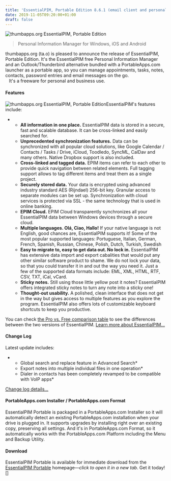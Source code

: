 ```yaml
---
title: 'EssentialPIM, Portable Edition 8.6.1 (email client and personal information manager suite) Released!'
date: 2019-11-05T09:20:00+01:00
draft: false
---
```


![thumbapps.org EssentialPIM, Portable Edition](https://lh3.googleusercontent.com/Yozn3ZcS2aGw1jHd1sULdGmWeHDFW40_z_5gWIkCxOenEqEv1O7nEK7INIODQ4M8dtaWbuy_WxLtlVotVw=s128 "thumbapps.org EssentialPIM, Portable Edition")  

> Personal Information Manager for Windows, iOS and Android

thumbapps.org (ta.o) is pleased to announce the release of EssentialPIM, Portable Edition. It's the EssentialPIM free Personal Information Manager and an Outlook/Thunderbird alternative bundled with a PortableApps.com launcher as a portable app, so you can manage appointments, tasks, notes, contacts, password entries and email messages on the go.  
   It's a freeware for personal and business use.  
  

#### Features

![thumbapps.org EssentialPIM, Portable Edition](https://lh3.googleusercontent.com/K1B2uKSb60ZJLDpP-3wuiyC9njCKGFHdRwWj2UHKbhFajF7KAGtguTlwfm8NlbDSLtcTl4z7o41mJfUi1w=s256 "thumbapps.org EssentialPIM, Portable Edition")EssentialPIM's features include:  

*   *   **All information in one place.** EssentialPIM data is stored in a secure, fast and scalable database. It can be cross-linked and easily searched for.
    *   **Unprecedented synchronization features.** Data can be synchronized with all popular cloud solutions, like Google Calendar / Contacts / Tasks / Drive, iCloud, Toodledo, SyncML, CalDav and many others. Native Dropbox support is also included.
    *   **Cross-linked and tagged data.** EPIM items can refer to each other to provide quick navigation between related elements. Full tagging support allows to tag different items and treat them as a single project.
    *   **Securely stored data.** Your data is encrypted using advanced industry standard AES (Rijndael) 256-bit key. Granular access to separate modules can be set up. Synchronization with cloud services is protected via SSL - the same technology that is used in online banking.
    *   **EPIM Cloud.** EPIM Cloud transparently synchronizes all your EssentialPIM data between Windows devices through a secure cloud.
    *   **Multiple languages. Olá, Ciao, Hallo!** If your native language is not English, good chances are, EssentialPIM supports it! Some of the most popular supported languages: Portuguese, Italian, German, French, Spanish, Russian, Chinese, Polish, Dutch, Turkish, Swedish
    *   **Easy to migrate to, easy to get data out. No lock in.** EssentialPIM has extensive data import and export cabalities that would put any other similar software product to shame. We do not lock your data, so that you could transfer it in and out the way you need it. Just a few of the supported data formats include: EML, XML, HTML, RTF, CSV, TXT, iCal, vCard.
    *   **Sticky notes.** Still using those little yellow post it notes? EssentialPIM offers integrated sticky notes to turn any note into a sticky one!
    *   **Thought-out usability.** A polished, clean interface that does not get in the way but gives access to multiple features as you explore the program. EssentialPIM also offers lots of customizable keyboard shortcuts to keep you productive.

You can check [the Pro vs. Free comparison table](https://www.essentialpim.com/pc-version/pro-vs-free) to see the differences between the two versions of EssentialPIM. [Learn more about EssentialPIM...](https://www.essentialpim.com/pc-version/features)  

#### Change Log

Latest update includes:  

*   *   Global search and replace feature in Advanced Search\*
    *   Export notes into multiple individual files in one operation\*
    *   Dialer in contacts has been completely revamped to be compatible with VoIP apps\*

  
[Change log details...](https://www.essentialpim.com/news/version-history)  

#### PortableApps.com Installer / PortableApps.com Format

EssentialPIM Portable is packaged in a PortableApps.com Installer so it will automatically detect an existing PortableApps.com installation when your drive is plugged in. It supports upgrades by installing right over an existing copy, preserving all settings. And it's in PortableApps.com Format, so it automatically works with the PortableApps.com Platform including the Menu and Backup Utility.  

#### Download

EssentialPIM Portable is available for immediate download from the [EssentialPIM Portable](https://www.thumbapps.org/2016/08/EssentialPIM-portable-personal-information-manager-email-client-contacts-manager-calendar-task-scheduler-password-manager.html) homepage—_click to open it in a new tab_. Get it today!\[\]